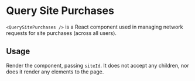 Query Site Purchases
================

`<QuerySitePurchases />` is a React component used in managing network requests for site purchases (across all users).

## Usage

Render the component, passing `siteId`. It does not accept any children, nor does it render any elements to the page.
